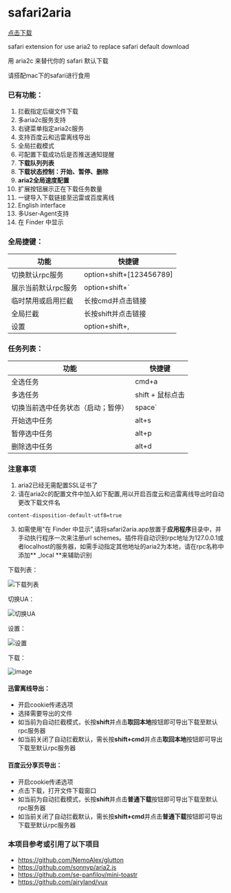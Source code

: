 # safari2aria

[点击下载](https://github.com/miniers/safari2aria/releases)

safari extension for use aria2 to replace safari default download

用 aria2c 来替代你的 safari 默认下载

请搭配mac下的safari进行食用

### 已有功能：
1. 拦截指定后缀文件下载
2. 多aria2c服务支持
3. 右键菜单指定aria2c服务
4. 支持百度云和迅雷离线导出
5. 全局拦截模式
6. 可配置下载成功后是否推送通知提醒
7. **下载队列列表**
8. **下载状态控制：开始、暂停、删除**
9. **aria2全局速度配置**
10. 扩展按钮展示正在下载任务数量
11. 一键导入下载链接至迅雷或百度离线
12. English interface
13. 多User-Agent支持
14. 在 Finder 中显示

### 全局捷键：
功能 | 快捷键
---- | ---
切换默认rpc服务 | option+shift+[123456789]
展示当前默认rpc服务 |  option+shift+`
临时禁用或启用拦截 |  长按cmd并点击链接
全局拦截 |  长按shift并点击链接
设置 |  option+shift+,

### 任务列表：
功能 | 快捷键
---- | ---
全选任务 | cmd+a
多选任务 | shift + 鼠标点击
切换当前选中任务状态（启动；暂停） |  space`
开始选中任务 |  alt+s
暂停选中任务 |  alt+p
删除选中任务 |  alt+d

### 注意事项
1. aria2已经无需配置SSL证书了
2. 请在aria2c的配置文件中加入如下配置,用以开启百度云和迅雷离线导出时自动更改下载文件名
```
content-disposition-default-utf8=true

```
3. 如需使用"在 Finder 中显示",请将safari2aria.app放置于**应用程序**目录中，并手动执行程序一次来注册url schemes。插件将自动识别rpc地址为127.0.0.1或者localhost的服务器，如需手动指定其他地址的aria2为本地，请在rpc名称中添加** _local **来辅助识别


下载列表：

![下载列表](https://user-images.githubusercontent.com/2039910/27525446-7d831888-5a70-11e7-9e2a-12d89f98cd1b.png)


切换UA：

![切换UA](https://user-images.githubusercontent.com/2039910/27525463-ad48c45a-5a70-11e7-842c-f23cc53ae0cd.png)


设置：

![设置](https://user-images.githubusercontent.com/2039910/27525469-bf00a3ac-5a70-11e7-891a-d382b12b7587.png)


下载：

![image](https://user-images.githubusercontent.com/2039910/27039821-b4518ce6-4fc1-11e7-8dc2-a9b9c1621ae0.png)

#### 迅雷离线导出：
- 开启cookie传递选项
- 选择需要导出的文件
- 如当前为自动拦截模式，长按**shift**并点击**取回本地**按钮即可导出下载至默认rpc服务器
- 如当前关闭了自动拦截默认，需长按**shift+cmd**并点击**取回本地**按钮即可导出下载至默认rpc服务器

#### 百度云分享页导出：
- 开启cookie传递选项
- 点击下载，打开文件下载窗口
- 如当前为自动拦截模式，长按**shift**并点击**普通下载**按钮即可导出下载至默认rpc服务器
- 如当前关闭了自动拦截默认，需长按**shift+cmd**并点击**普通下载**按钮即可导出下载至默认rpc服务器

### 本项目参考或引用了以下项目
- https://github.com/NemoAlex/glutton
- https://github.com/sonnyp/aria2.js
- https://github.com/se-panfilov/mini-toastr
- https://github.com/airyland/vux


